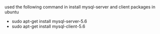 used the following command in install mysql-server and client packages in ubuntu
* sudo apt-get install mysql-server-5.6
* sudo apt-get install mysql-client-5.6
